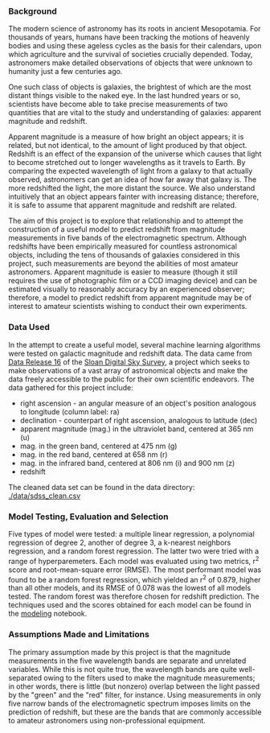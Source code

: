 ### Background
The modern science of astronomy has its roots in ancient Mesopotamia. For thousands of years, humans have been tracking the motions of heavenly bodies and using these ageless cycles as the basis for their calendars, upon which agriculture and the survival of societies crucially depended. Today, astronomers make detailed observations of objects that were unknown to humanity just a few centuries ago.

One such class of objects is galaxies, the brightest of which are the most distant things visible to the naked eye. In the last hundred years or so, scientists have become able to take precise measurements of two quantities that are vital to the study and understanding of galaxies: apparent magnitude and redshift.

Apparent magnitude is a measure of how bright an object appears; it is related, but not identical, to the amount of light produced by that object. Redshift is an effect of the expansion of the universe which causes that light to become stretched out to longer wavelengths as it travels to Earth. By comparing the expected wavelength of light from a galaxy to that actually observed, astronomers can get an idea of how far away that galaxy is. The more redshifted the light, the more distant the source. We also understand intuitively that an object appears fainter with increasing distance; therefore, it is safe to assume that apparent magnitude and redshift are related.

The aim of this project is to explore that relationship and to attempt the construction of a useful model to predict redshift from magnitude measurements in five bands of the electromagnetic spectrum. Although redshifts have been empirically measured for countless astronomical objects, including the tens of thousands of galaxies considered in this project, such measurements are beyond the abilities of most amateur astronomers. Apparent magnitude is easier to measure (though it still requires the use of photographic film or a CCD imaging device) and can be estimated visually to reasonably accuracy by an experienced observer; therefore, a model to predict redshift from apparent magnitude may be of interest to amateur scientists wishing to conduct their own experiments.

### Data Used
In the attempt to create a useful model, several machine learning algorithms were tested on galactic magnitude and redshift data. The data came from [Data Release 16](https://www.sdss.org/dr16/) of the [Sloan Digital Sky Survey](https://www.sdss.org), a project which seeks to make observations of a vast array of astronomical objects and make the data freely accessible to the public for their own scientific endeavors. The data gathered for this project include:

- right ascension - an angular measure of an object's position analogous to longitude (column label: ra)
- declination - counterpart of right ascension, analogous to latitude (dec)
- apparent magnitude (mag.) in the ultraviolet band, centered at 365 nm (u)
- mag. in the green band, centered at 475 nm (g)
- mag. in the red band, centered at 658 nm (r)
- mag. in the infrared band, centered at 806 nm (i) and 900 nm (z)
- redshift

The cleaned data set can be found in the data directory: [./data/sdss_clean.csv](./data/sdss_clean.csv)

### Model Testing, Evaluation and Selection
Five types of model were tested: a multiple linear regression, a polynomial regression of degree 2, another of degree 3, a k-nearest neighbors regression, and a random forest regression. The latter two were tried with a range of hyperparemeters. Each model was evaluated using two metrics, r<sup>2</sup> score and root-mean-square error (RMSE). The most performant model was found to be a random forest regression, which yielded an r<sup>2</sup> of 0.879, higher than all other models, and its RMSE of 0.078 was the lowest of all models tested. The random forest was therefore chosen for redshift prediction. The techniques used and the scores obtained for each model can be found in the [modeling](./03_modeling.ipynb) notebook.

### Assumptions Made and Limitations
The primary assumption made by this project is that the magnitude measurements in the five wavelength bands are separate and unrelated variables. While this is not quite true, the wavelength bands are quite well-separated owing to the filters used to make the magnitude measurements; in other words, there is little (but nonzero) overlap between the light passed by the "green" and the "red" filter, for instance. Using measurements in only five narrow bands of the electromagnetic spectrum imposes limits on the prediction of redshift, but these are the bands that are commonly accessible to amateur astronomers using non-professional equipment.